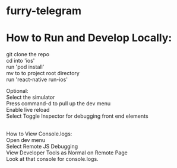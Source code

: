 # furry-telegram


# How to Run and Develop Locally:

git clone the repo   
cd into 'ios'  
run 'pod install'  
mv to to project root directory  
run 'react-native run-ios' 
<br>

Optional:  
Select the simulator    
Press command-d to pull up the dev menu   
Enable live reload   
Select Toggle Inspector for debugging front end elements   
<br>

How to View Console.logs:  
Open dev menu  
Select Remote JS Debugging  
View Developer Tools as Normal on Remote Page  
Look at that console for console.logs.  
<br>
